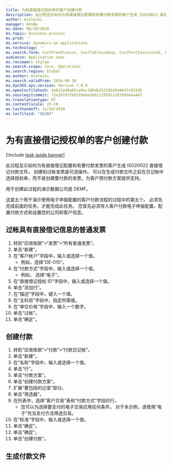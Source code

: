 ```yaml
---
title: 为有直接借记授权单的客户创建付款
description: 此过程显示如何为有直接借记配置和有要付款发票的客户生成 ISO20022 直接借记付款文件。
author: mrolecki
manager: AnnBe
ms.date: 08/29/2018
ms.topic: business-process
ms.prod: ''
ms.service: dynamics-ax-applications
ms.technology: ''
ms.search.form: CustFreeInvoice, CustTableLookup, CustPostInvoiceJob, LedgerJournalTable, LedgerJournalTransCustPaym, SysQueryForm, CustPaymProposalEdit, BankAccountTableLookUp
audience: Application User
ms.reviewer: shylaw
ms.search.scope: Core, Operations
ms.search.region: Global
ms.author: mrolecki
ms.search.validFrom: 2016-06-30
ms.dyn365.ops.version: Version 7.0.0
ms.openlocfilehash: 4a813a40a02ca9ac189db26328bd3e0647c015db
ms.sourcegitcommit: 73e10192fb6318dee5bb1129591120199de6a487
ms.translationtype: HT
ms.contentlocale: zh-CN
ms.lasthandoff: 12/20/2018
ms.locfileid: "56203"
---
```

# <a name="create-payments-for-a-customer-who-have-direct-debit-mandates"></a>为有直接借记授权单的客户创建付款

[!include [task guide banner](../../includes/task-guide-banner.md)]

此过程显示如何为有直接借记配置和有要付款发票的客户生成 ISO20022 直接借记付款文件。 创建和过帐发票是可选操作。 可以在生成付款文件之前在日记帐中选择授权单，而不是创建要付款的发票，为客户预付款方案提供支持。



用于创建此过程的演示数据公司是 DEMF。



这是五个用于演示使用电子申报配置的客户付款流程的过程中的第五个。 必须先完成前面的任务，才能完成此任务。 您首先必须导入客户付款电子申报配置，配置付款方式和设置您的公司和客户信息。 


## <a name="post-a-free-text-invoice-with-direct-debit-information"></a>过帐具有直接借记信息的普通发票
1. 转到“应收账款”>“发票”>“所有普通发票”。
2. 单击“新建”。
3. 在“客户帐户”字段中，输入或选择一个值。
    * 例如，选择“DE-010”。  
4. 在“付款方式”字段中，输入或选择一个值。
    * 例如， 选择“电子”。  
5. 在“直接借记授权 ID”字段中，输入或选择一个值。
6. 单击“添加行”。
7. 在“描述”字段中，键入一个值。
8. 在“主科目”字段中，指定所需值。
9. 在“单位价格”字段中，输入一个数字。
10. 单击“过帐”。
11. 单击“确定”。

## <a name="create-a-payment"></a>创建付款
1. 转到“应收账款”>“付款”>“付款日记帐”。
2. 单击“新建”。
3. 在“名称”字段中，输入或选择一个值。
4. 单击“行”。
5. 单击“付款方案”。
6. 单击”创建付款方案“。
7. 扩展“要包括的记录”部分。
8. 单击“筛选器”。
9. 在列表中，选择“客户交易”表和“付款方式”字段的行。
    * 您可以为选择要支付的电子交易应用任何条件。 对于本示例，请使用“电子”充当支付方法筛选交易。  
10. 在“标准”字段中，输入或选择一个值。
11. 单击“确定”。
12. 单击“确定”。
13. 单击”创建付款“。

## <a name="generate-a-payment-file"></a>生成付款文件

